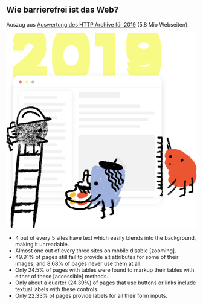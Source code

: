 ## Wie barrierefrei ist das Web?

Auszug aus [Auswertung des HTTP Archive für 2019](https://almanac.httparchive.org/en/2019/accessibility) (5.8 Mio Webseiten):

![Almanac Logo](../media/http-archive-2019.png)
<!-- .element class="custom-http-archive" -->

- 4 out of every 5 sites have text which easily blends into the background, making it unreadable.
- Almost one out of every three sites on mobile disable [zooming].
- 49.91% of pages still fail to provide alt attributes for some of their images, and 8.68% of pages never use them at all.
- Only 24.5% of pages with tables were found to markup their tables with either of these [accessible] methods.
- Only about a quarter (24.39%) of pages that use buttons or links include textual labels with these controls.
- Only 22.33% of pages provide labels for all their form inputs.
